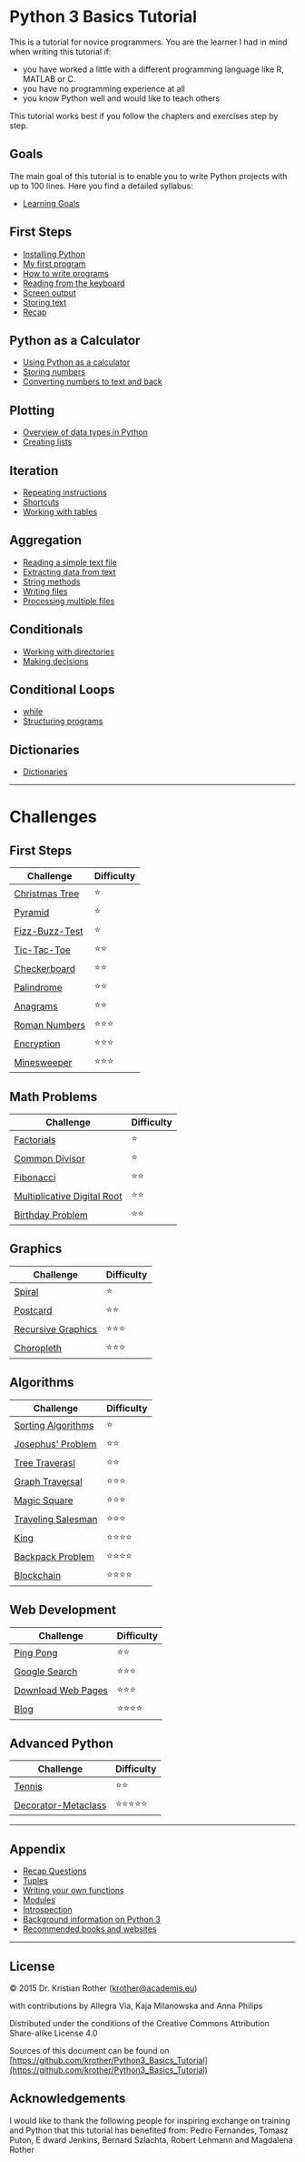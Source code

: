 
# Python 3 Basics Tutorial

This is a tutorial for novice programmers. You are the learner I had in mind when writing this tutorial if:

* you have worked a little with a different programming language like R, MATLAB or C.
* you have no programming experience at all
* you know Python well and would like to teach others

This tutorial works best if you follow the chapters and exercises step by step.

## Goals

The main goal of this tutorial is to enable you to write Python projects with up to 100 lines.
Here you find a detailed syllabus:

* [Learning Goals](appendix/goals.md)

## First Steps

* [Installing Python](first_steps/installing_python.md)
* [My first program](python_programs/programs.md)
* [How to write programs](python_programs/README.md)
* [Reading from the keyboard](python_programs/input.md)
* [Screen output](python_programs/print.md)
* [Storing text](first_steps/strings.md)
* [Recap](first_steps/recap.md)

## Python as a Calculator

* [Using Python as a calculator](first_steps/python_shell.md)
* [Storing numbers](first_steps/variables_and_numbers.md)
* [Converting numbers to text and back](first_steps/type_conversions.md)

## Plotting

* [Overview of data types in Python](data_types/data_types_in_python.md)
* [Creating lists](lists/lists.md)

## Iteration

* [Repeating instructions](python_programs/for_loops.md)
* [Shortcuts](lists/builtin_functions.md)
* [Working with tables](lists/tables.md)

## Aggregation

* [Reading a simple text file](reading_data/readfile.md)
* [Extracting data from text](reading_data/parsing.md)
* [String methods](reading_data/string_methods.md)
* [Writing files](reading_data/writing_files.md)
* [Processing multiple files](reading_data/multiple_files.md)

## Conditionals

* [Working with directories](data_types/os.md)
* [Making decisions](python_programs/if.md)

## Conditional Loops

* [while](structure/while.md)
* [Structuring programs](structure/structuring_programs.md)

## Dictionaries

* [Dictionaries](data_types/dictionaries.md)

----

# Challenges

## First Steps

| Challenge | Difficulty |
|-----------|---------------|
| [Christmas Tree](ctree.md) | ⭐ |
| [Pyramid](pyramid.md) | ⭐ |
| [Fizz-Buzz-Test](fizzbuzz.md) | ⭐ |
| [Tic-Tac-Toe](tictac.md) | ⭐⭐ |
| [Checkerboard](checker.md) | ⭐⭐ |
| [Palindrome](palindrome.md) | ⭐⭐ |
| [Anagrams](anagramme.md) | ⭐⭐ |
| [Roman Numbers](roman.md) | ⭐⭐⭐ |
| [Encryption](encrypt.md) | ⭐⭐⭐ |
| [Minesweeper](minesweeper.md) | ⭐⭐⭐ |

## Math Problems

| Challenge | Difficulty |
|-----------|---------------|
| [Factorials](factorials.md) | ⭐ |
| [Common Divisor](ggt.md) | ⭐ |
| [Fibonacci](fibonacci.md) | ⭐⭐ |
| [Multiplicative Digital Root](querprodukt.md) | ⭐⭐ |
| [Birthday Problem](geburtstage.md) | ⭐⭐ |

## Graphics

| Challenge | Difficulty |
|-----------|---------------|
| [Spiral](spiral.md) | ⭐ |
| [Postcard](postcard.md) | ⭐⭐ |
| [Recursive Graphics](recursive_graph.md) | ⭐⭐⭐ |
| [Choropleth](choropleth.md) | ⭐⭐⭐ |

## Algorithms

| Challenge | Difficulty |
|-----------|---------------|
| [Sorting Algorithms](sortieralgorithmen.md) | ⭐ |
| [Josephus' Problem](josephus.md) | ⭐⭐ |
| [Tree Traverasl](tree_traversal.md) | ⭐⭐ |
| [Graph Traversal](graph_traversal.md) | ⭐⭐⭐ |
| [Magic Square](magisches_quadrat.md) | ⭐⭐⭐ |
| [Traveling Salesman](tsp.md) | ⭐⭐⭐ |
| [King](kings.md) | ⭐⭐⭐⭐ |
| [Backpack Problem](backpack_problem.md) | ⭐⭐⭐⭐ |
| [Blockchain](blockchain.md) | ⭐⭐⭐⭐ |

## Web Development

| Challenge | Difficulty |
|-----------|---------------|
| [Ping Pong](pingpong.md) | ⭐⭐ |
| [Google Search](google.md) | ⭐⭐⭐ |
| [Download Web Pages](webrecherche.md) | ⭐⭐⭐ |
| [Blog](blog.md) | ⭐⭐⭐⭐ |


## Advanced Python

| Challenge | Difficulty |
|-----------|---------------|
| [Tennis](tennis.md) | ⭐⭐ |
| [Decorator-Metaclass](metaclass.md) | ⭐⭐⭐⭐⭐ |

----


## Appendix

* [Recap Questions](recap.md)
* [Tuples](data_types/tuples.md)
* [Writing your own functions](structure/functions.md)
* [Modules](structure/modules.md)
* [Introspection](structure/introspection.md)
* [Background information on Python 3](appendix/background_info.md)
* [Recommended books and websites](appendix/literature.md)

----


## License

© 2015 Dr. Kristian Rother (krother@academis.eu)

with contributions by Allegra Via, Kaja Milanowska and Anna Philips

Distributed under the conditions of the Creative Commons Attribution Share-alike License 4.0

Sources of this document can be found on [https://github.com/krother/Python3_Basics_Tutorial](https://github.com/krother/Python3_Basics_Tutorial)

## Acknowledgements

I would like to thank the following people for inspiring exchange on training and Python that this tutorial has benefited from: Pedro Fernandes, Tomasz Puton, E
dward Jenkins, Bernard Szlachta, Robert Lehmann and Magdalena Rother
